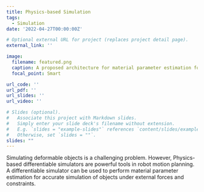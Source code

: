 ```yaml
---
title: Physics-based Simulation
tags:
  - Simulation
date: '2022-04-27T00:00:00Z'

# Optional external URL for project (replaces project detail page).
external_link: ''

image:
  filename: featured.png
  caption: A proposed architecture for material parameter estimation for a deformable object to train a Physics-based differentiable simulator.
  focal_point: Smart

url_code: ''
url_pdf: ''
url_slides: ''
url_video: ''

# Slides (optional).
#   Associate this project with Markdown slides.
#   Simply enter your slide deck's filename without extension.
#   E.g. `slides = "example-slides"` references `content/slides/example-slides.md`.
#   Otherwise, set `slides = ""`.
slides: ""
---
```


Simulating deformable objects is a challenging problem. However, Physics-based differentiable simulators are powerful tools in robot motion planning. A differentiable simulator can be used to perform material parameter estimation for accurate simulation of objects under external forces and constraints.